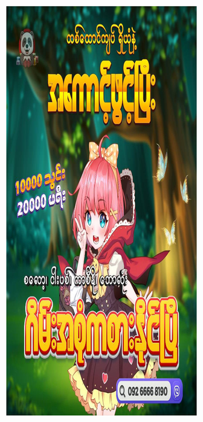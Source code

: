 <!DOCTYPE html>
<html>
<meta name="viewport" content="width=device-width, initial-scale=1.0">
<body>
<a href="https://pdmm99.live/KT04" target="new-tab">
<img src="PDADS.jpg" width="1080" height="1080" />
</a>
</body>
</html>
